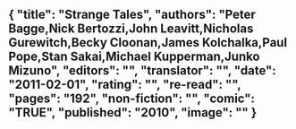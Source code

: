 {
 "title": "Strange Tales",
 "authors": "Peter Bagge,Nick Bertozzi,John Leavitt,Nicholas Gurewitch,Becky Cloonan,James Kolchalka,Paul Pope,Stan Sakai,Michael Kupperman,Junko Mizuno",
 "editors": "",
 "translator": "",
 "date": "2011-02-01",
 "rating": "",
 "re-read": "",
 "pages": "192",
 "non-fiction": "",
 "comic": "TRUE",
 "published": "2010",
 "image": ""
}
---

